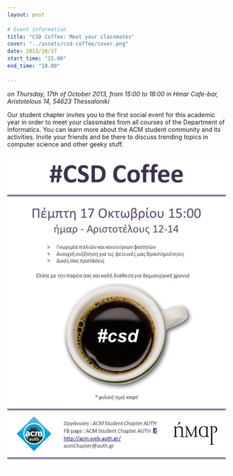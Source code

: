 ```yaml
---
layout: post

# Event information
title: "CSD Coffee: Meet your classmates"
cover: "../assets/csd-coffee/cover.png"
date: 2013/10/17
start_time: "15.00"
end_time: "18.00"

---
```



_on Thursday, 17th of October 2013, from 15:00 to 18:00 in Hmar Cafe-bar, Aristotelous 14, 54623 Thessaloniki_

Our student chapter invites you to the first social event for this academic year in order to meet your classmates from all courses of the Department of Informatics. You can learn more about the ACM student community and its activities. Invite your friends and be there to discuss trending topics in computer science and other geeky stuff.

<p><a href="../assets/csd-coffee/poster.jpg"><img class="center" alt="poster" src="../assets/csd-coffee/poster.jpg" width="724" /></a></p>
